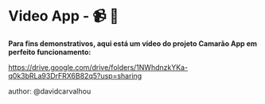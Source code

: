 # Video App - :video_camera: :mobile_phone_off:

**Para fins demonstrativos, aqui está um vídeo do projeto Camarão App em perfeito funcionamento:**

https://drive.google.com/drive/folders/1NWhdnzkYKa-q0k3bRLa93DrFRX6B82q5?usp=sharing



author: @davidcarvalhou

